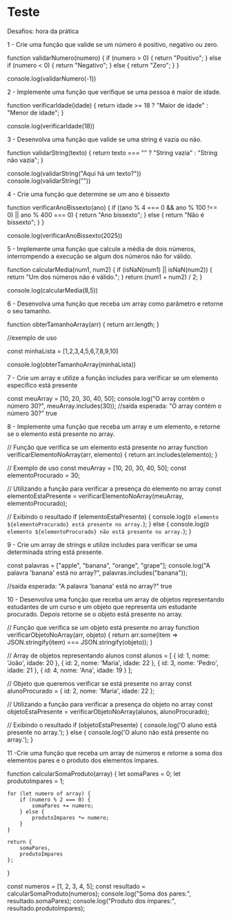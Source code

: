 # Teste

Desafios: hora da prática

1 - Crie uma função que valide se um número é positivo, negativo ou zero.

function validarNumero(numero) {
    if (numero > 0) {
        return "Positivo";
    } else if (numero < 0) {
        return "Negativo";
    } else {
        return "Zero";
    }
}

console.log(validarNumero(-1))

2 - Implemente uma função que verifique se uma pessoa é maior de idade.

function verificarIdade(idade) {
    return idade >= 18 ? "Maior de idade" : "Menor de idade";
}

console.log(verificarIdade(18))

3 - Desenvolva uma função que valide se uma string é vazia ou não.

function validarString(texto) {
    return texto === "" ? "String vazia" : "String não vazia";
}

console.log(validarString("Aqui há um texto?"))
console.log(validarString(""))

4 - Crie uma função que determine se um ano é bissexto

function verificarAnoBissexto(ano) {
    if ((ano % 4 === 0 && ano % 100 !== 0) || ano % 400 === 0) {
        return "Ano bissexto";
    } else {
        return "Não é bissexto";
    }
}

console.log(verificarAnoBissexto(2025))

5 - Implemente uma função que calcule a média de dois números, interrompendo a execução se algum dos números não for válido.

function calcularMedia(num1, num2) {
    if (isNaN(num1) || isNaN(num2)) {
        return "Um dos números não é válido.";
    }
    return (num1 + num2) / 2;
}

console.log(calcularMedia(8,5))

6 - Desenvolva uma função que receba um array como parâmetro e retorne o seu tamanho.

function obterTamanhoArray(arr) {
    return arr.length;
}

//exemplo de uso

const minhaLista = [1,2,3,4,5,6,7,8,9,10]

console.log(obterTamanhoArray(minhaLista))

7 - Crie um array e utilize a função includes para verificar se um elemento específico está presente

const meuArray = [10, 20, 30, 40, 50];
console.log("O array contém o número 30?", meuArray.includes(30));
//saída esperada: "O array contém o número 30?" true

8 - Implemente uma função que receba um array e um elemento, e retorne se o elemento está presente no array.

// Função que verifica se um elemento está presente no array
function verificarElementoNoArray(arr, elemento) {
    return arr.includes(elemento);
}

// Exemplo de uso
const meuArray = [10, 20, 30, 40, 50];
const elementoProcurado = 30;

// Utilizando a função para verificar a presença do elemento no array
const elementoEstaPresente = verificarElementoNoArray(meuArray, elementoProcurado);

// Exibindo o resultado
if (elementoEstaPresente) {
    console.log(`O elemento ${elementoProcurado} está presente no array.`);
} else {
    console.log(`O elemento ${elementoProcurado} não está presente no array.`);
}

9 - Crie um array de strings e utilize includes para verificar se uma determinada string está presente.

const palavras = ["apple", "banana", "orange", "grape"];
console.log("A palavra 'banana' está no array?", palavras.includes("banana"));

//saída esperada: "A palavra 'banana' está no array?" true

10 - Desenvolva uma função que receba um array de objetos representando estudantes de um curso e um objeto que representa um estudante procurado. Depois retorne se o objeto está presente no array.

// Função que verifica se um objeto está presente no array
function verificarObjetoNoArray(arr, objeto) {
    return arr.some(item => JSON.stringify(item) === JSON.stringify(objeto));
}

// Array de objetos representando alunos
const alunos = [
    { id: 1, nome: 'João', idade: 20 },
    { id: 2, nome: 'Maria', idade: 22 },
    { id: 3, nome: 'Pedro', idade: 21 },
    { id: 4, nome: 'Ana', idade: 19 }
];

// Objeto que queremos verificar se está presente no array
const alunoProcurado = { id: 2, nome: 'Maria', idade: 22 };

// Utilizando a função para verificar a presença do objeto no array
const objetoEstaPresente = verificarObjetoNoArray(alunos, alunoProcurado);

// Exibindo o resultado
if (objetoEstaPresente) {
    console.log('O aluno está presente no array.');
} else {
    console.log('O aluno não está presente no array.');
}

11 -Crie uma função que receba um array de números e retorne a soma dos elementos pares e o produto dos elementos ímpares.

function calcularSomaProduto(array) {
    let somaPares = 0;
    let produtoImpares = 1;

    for (let numero of array) {
        if (numero % 2 === 0) {
            somaPares += numero;
        } else {
            produtoImpares *= numero;
        }
    }

    return {
        somaPares,
        produtoImpares
    };
}

const numeros = [1, 2, 3, 4, 5];
const resultado = calcularSomaProduto(numeros);
console.log("Soma dos pares:", resultado.somaPares);
console.log("Produto dos ímpares:", resultado.produtoImpares);
